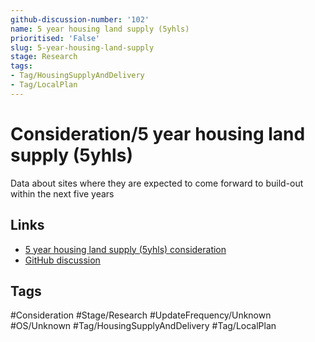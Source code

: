 ```yaml
---
github-discussion-number: '102'
name: 5 year housing land supply (5yhls)
prioritised: 'False'
slug: 5-year-housing-land-supply
stage: Research
tags:
- Tag/HousingSupplyAndDelivery
- Tag/LocalPlan
---
```


# Consideration/5 year housing land supply (5yhls)

Data about sites where they are expected to come forward to build-out within the next five years

## Links

* [5 year housing land supply (5yhls) consideration](https://design.planning.data.gov.uk/planning-consideration/5-year-housing-land-supply)
* [GitHub discussion](https://github.com/digital-land/data-standards-backlog/discussions/102)

## Tags

#Consideration #Stage/Research #UpdateFrequency/Unknown #OS/Unknown #Tag/HousingSupplyAndDelivery #Tag/LocalPlan